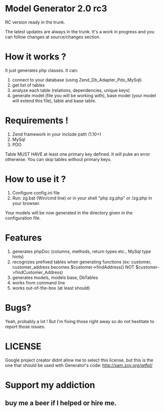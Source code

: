 # Model Generator 2.0 rc3 #
RC version ready in the trunk.

The latest updates are always in the trunk. It's a work in progress and you can
follow changes at source/changes section.

# How it works ? #
It just generates php classes. It can:

  1. connect to your database (using Zend\_Db\_Adapter\_Pdo\_MySql)
  1. get list of tables
  1. analyze each table (relations, dependencies, unique keys)
  1. generate model (file you will be working with), base model (your model will extend this file), table and base table.

# Requirements ! #

  1. Zend framework in your include path (1.10+)
  1. MySql
  1. PDO

Table MUST HAVE at least one primary key defined. It will puke an error otherwise. You can skip tables without primary keys.

# How to use it ? #

  1. Configure config.ini file
  1. Run: zg.bat (Win/cmd line) or in your shell "php zg.php" or /zg.php in your browser.

Your models will be now generated in the directory given in the configuration file.

# Features #

  1. generates phpDoc (columns, methods, return types etc., MySql type hints)
  1. recognizes prefixed tables when generating functions (ex: customer, customer\_address becomes $customer->findAddress() NOT $customer->findCustomer\_Address)
  1. generates models, models base, DbTables
  1. works from command line
  1. works out-of-the-box (at least should)

# Bugs? #

Yeah, probably a lot ! But I'm fixing those right away so do not hestitate to report those issues.

# LICENSE #

Google project creator didnt allow me to select this license, but this is the one that should be used with Generator's code:
http://sam.zoy.org/wtfpl/

# Support my addiction #
## buy me a beer if I helped or hire me. ##